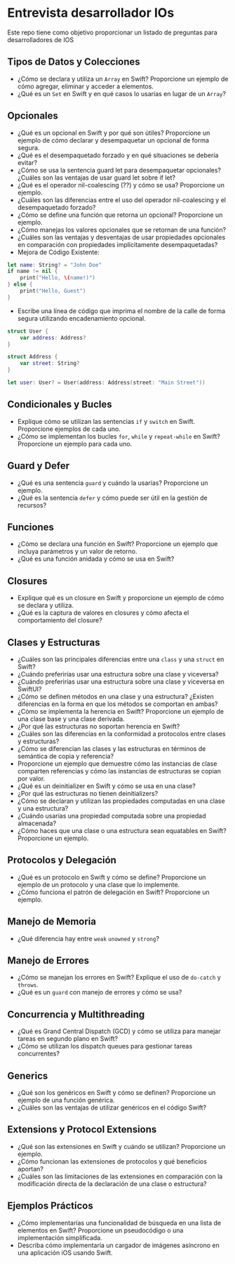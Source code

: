# Entrevista desarrollador IOs

Este repo tiene como objetivo proporcionar un listado de preguntas para desarrolladores de IOS

## Tipos de Datos y Colecciones

- ¿Cómo se declara y utiliza un `Array` en Swift? Proporcione un ejemplo de cómo agregar, eliminar y acceder a elementos.
- ¿Qué es un `Set` en Swift y en qué casos lo usarías en lugar de un `Array`?

## Opcionales

- ¿Qué es un opcional en Swift y por qué son útiles? Proporcione un ejemplo de cómo declarar y desempaquetar un opcional de forma segura.
- ¿Qué es el desempaquetado forzado y en qué situaciones se debería evitar?
- ¿Cómo se usa la sentencia guard let para desempaquetar opcionales? ¿Cuáles son las ventajas de usar guard let sobre if let?
- ¿Qué es el operador nil-coalescing (??) y cómo se usa? Proporcione un ejemplo.
- ¿Cuáles son las diferencias entre el uso del operador nil-coalescing y el desempaquetado forzado?
- ¿Cómo se define una función que retorna un opcional? Proporcione un ejemplo.
- ¿Cómo manejas los valores opcionales que se retornan de una función?
- ¿Cuáles son las ventajas y desventajas de usar propiedades opcionales en comparación con propiedades implícitamente desempaquetadas?
- Mejora de Código Existente:

```swift
let name: String? = "John Doe"
if name != nil {
    print("Hello, \(name!)")
} else {
    print("Hello, Guest")
}
```

- Escribe una línea de código que imprima el nombre de la calle de forma segura utilizando encadenamiento opcional.
```swift
struct User {
    var address: Address?
}

struct Address {
    var street: String?
}

let user: User? = User(address: Address(street: "Main Street"))
```

## Condicionales y Bucles

- Explique cómo se utilizan las sentencias `if` y `switch` en Swift. Proporcione ejemplos de cada uno.
- ¿Cómo se implementan los bucles `for`, `while` y `repeat-while` en Swift? Proporcione un ejemplo para cada uno.

## Guard y Defer

- ¿Qué es una sentencia `guard` y cuándo la usarías? Proporcione un ejemplo.
- ¿Qué es la sentencia `defer` y cómo puede ser útil en la gestión de recursos?

## Funciones

- ¿Cómo se declara una función en Swift? Proporcione un ejemplo que incluya parámetros y un valor de retorno.
- ¿Qué es una función anidada y cómo se usa en Swift?

## Closures

- Explique qué es un closure en Swift y proporcione un ejemplo de cómo se declara y utiliza.
- ¿Qué es la captura de valores en closures y cómo afecta el comportamiento del closure?

## Clases y Estructuras

- ¿Cuáles son las principales diferencias entre una `class` y una `struct` en Swift?
- ¿Cuándo preferirías usar una estructura sobre una clase y viceversa?
- ¿Cuándo preferirías usar una estructura sobre una clase y viceversa en SwiftUI?
- ¿Cómo se definen métodos en una clase y una estructura? ¿Existen diferencias en la forma en que los métodos se comportan en ambas?
- ¿Cómo se implementa la herencia en Swift? Proporcione un ejemplo de una clase base y una clase derivada.
- ¿Por qué las estructuras no soportan herencia en Swift?
- ¿Cuáles son las diferencias en la conformidad a protocolos entre clases y estructuras?
- ¿Cómo se diferencian las clases y las estructuras en términos de semántica de copia y referencia?
- Proporcione un ejemplo que demuestre cómo las instancias de clase comparten referencias y cómo las instancias de estructuras se copian por valor.
- ¿Qué es un deinitializer en Swift y cómo se usa en una clase?
- ¿Por qué las estructuras no tienen deinitializers?
- ¿Cómo se declaran y utilizan las propiedades computadas en una clase y una estructura?
- ¿Cuándo usarías una propiedad computada sobre una propiedad almacenada?
- ¿Cómo haces que una clase o una estructura sean equatables en Swift? Proporcione un ejemplo.

## Protocolos y Delegación

- ¿Qué es un protocolo en Swift y cómo se define? Proporcione un ejemplo de un protocolo y una clase que lo implemente.
- ¿Cómo funciona el patrón de delegación en Swift? Proporcione un ejemplo.

## Manejo de Memoria

- ¿Qué diferencia hay entre `weak` `unowned` y `strong`?

## Manejo de Errores

- ¿Cómo se manejan los errores en Swift? Explique el uso de `do-catch` y `throws`.
- ¿Qué es un `guard` con manejo de errores y cómo se usa?

## Concurrencia y Multithreading

- ¿Qué es Grand Central Dispatch (GCD) y cómo se utiliza para manejar tareas en segundo plano en Swift?
- ¿Cómo se utilizan los dispatch queues para gestionar tareas concurrentes?

## Generics

- ¿Qué son los genéricos en Swift y cómo se definen? Proporcione un ejemplo de una función genérica.
- ¿Cuáles son las ventajas de utilizar genéricos en el código Swift?

## Extensions y Protocol Extensions

- ¿Qué son las extensiones en Swift y cuándo se utilizan? Proporcione un ejemplo.
- ¿Cómo funcionan las extensiones de protocolos y qué beneficios aportan?
- ¿Cuáles son las limitaciones de las extensiones en comparación con la modificación directa de la declaración de una clase o estructura?

## Ejemplos Prácticos

- ¿Cómo implementarías una funcionalidad de búsqueda en una lista de elementos en Swift? Proporcione un pseudocódigo o una implementación simplificada.
- Describa cómo implementaría un cargador de imágenes asíncrono en una aplicación iOS usando Swift.







